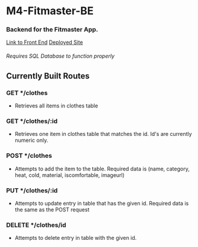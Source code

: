 # M4-Fitmaster-BE

### Backend for the Fitmaster App.
[Link to Front End](https://github.com/Nugget-Meister/M4-Fitmaster-FE)
[Deployed Site](https://startling-douhua-766f69.netlify.app)

###### Requires SQL Database to function properly

## Currently Built Routes

### GET */clothes
- Retrieves all items in clothes table

### GET */clothes/:id
- Retrieves one item in clothes table that matches the id. Id's are currently numeric only.

### POST */clothes
- Attempts to add the item to the table. Required data is (name, category, heat, cold, material, iscomfortable, imageurl)

### PUT */clothes/:id
- Attempts to update entry in table that has the given id. Required data is the same as the POST request

### DELETE */clothes/id
- Attempts to delete entry in table with the given id.
